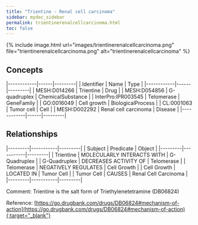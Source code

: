 ```yaml
---
title: "Trientine - Renal cell carcinoma"
sidebar: mydoc_sidebar
permalink: trientinerenalcellcarcinoma.html
toc: false 
---
```


{% include image.html url="images/trientinerenalcellcarcinoma.png" file="trientinerenalcellcarcinoma.png" alt="trientinerenalcellcarcinoma" %}

## Concepts

|------------|------|---------|
| Identifier | Name | Type    |
|------------|------|---------|
| MESH:D014266 | Trientine | Drug |
| MESH:D054856 | G-quadruplex | ChemicalSubstance |
| InterPro:IPR003545 | Telomerase | GeneFamily |
| GO:0016049 | Cell growth | BiologicalProcess |
| CL:0001063 | Tumor cell | Cell |
| MESH:D002292 | Renal cell carcinoma | Disease |
|------------|------|---------|

## Relationships

|---------|-----------|---------|
| Subject | Predicate | Object  |
|---------|-----------|---------|
| Trientine | MOLECULARLY INTERACTS WITH | G-Quadruplex |
| G-Quadruplex | DECREASES ACTIVITY OF | Telomerase |
| Telomerase | NEGATIVELY REGULATES | Cell Growth |
| Cell Growth | LOCATED IN | Tumor Cell |
| Tumor Cell | CAUSES | Renal Cell Carcinoma |
|---------|-----------|---------|

Comment: Trientine is the salt form of Triethylenetetramine (DB06824)

Reference: [https://go.drugbank.com/drugs/DB06824#mechanism-of-action](https://go.drugbank.com/drugs/DB06824#mechanism-of-action){:target="_blank"}